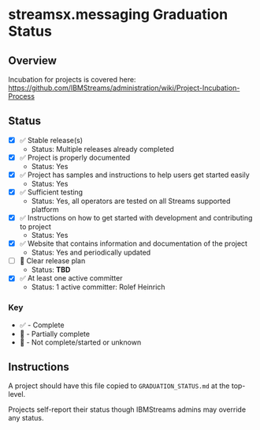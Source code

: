 # streamsx.messaging Graduation Status


## Overview
Incubation for projects is covered here: https://github.com/IBMStreams/administration/wiki/Project-Incubation-Process

## Status

- [x] :white_check_mark: Stable release(s)
  * Status: Multiple releases already completed
- [x] :white_check_mark: Project is properly documented
  * Status: Yes
- [x] :white_check_mark: Project has samples and instructions to help users get started easily
  * Status: Yes
- [x] :white_check_mark: Sufficient testing
  * Status: Yes, all operators are tested on all Streams supported platform
- [x] :white_check_mark: Instructions on how to get started with development and contributing to project
  * Status: Yes
- [x] :white_check_mark: Website that contains information and documentation of the project
  * Status: Yes and periodically updated
- [ ] :red_circle: Clear release plan
  * Status: **TBD**
- [x] :white_check_mark: At least one active committer
  * Status: 1 active committer:  Rolef Heinrich

### Key
* :white_check_mark: - Complete
* :large_orange_diamond: - Partially complete
* :red_circle: - Not complete/started or unknown

## Instructions
A project should have this file copied to `GRADUATION_STATUS.md` at the top-level.

Projects self-report their status though IBMStreams admins may override any status.
